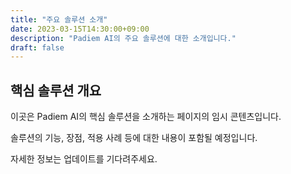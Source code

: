 ```yaml
---
title: "주요 솔루션 소개"
date: 2023-03-15T14:30:00+09:00
description: "Padiem AI의 주요 솔루션에 대한 소개입니다."
draft: false
---
```


## 핵심 솔루션 개요

이곳은 Padiem AI의 핵심 솔루션을 소개하는 페이지의 임시 콘텐츠입니다.

솔루션의 기능, 장점, 적용 사례 등에 대한 내용이 포함될 예정입니다.

자세한 정보는 업데이트를 기다려주세요. 